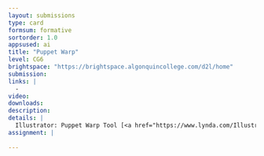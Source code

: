 ```yaml
---
layout: submissions
type: card
formsum: formative
sortorder: 1.0
appsused: ai
title: "Puppet Warp"
level: CG6
brightspace: "https://brightspace.algonquincollege.com/d2l/home"
submission:
links: |
  - 
video: 
downloads: 
description: 
details: |
  Illustrator: Puppet Warp Tool [<a href="https://www.lynda.com/Illustrator-tutorials/Using-stylistic-sets/630604/670055-4.html" title="Lynda.com: T-Shirt Printing" target="_blank">Lynda</a>]
assignment: |
  
---
```

